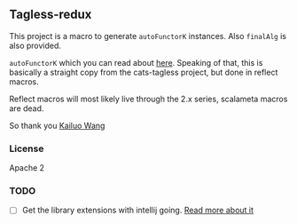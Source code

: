 ## Tagless-redux

This project is a macro to generate `autoFunctorK` instances.  Also `finalAlg` is also provided.

`autoFunctorK` which you can read about [here](https://github.com/typelevel/cats-tagless).  Speaking
of that, this is basically a straight copy from the cats-tagless project, but done in reflect macros.

Reflect macros will most likely live through the 2.x series, scalameta macros are dead.

So thank you [Kailuo Wang](http://kailuowang.com)

### License
Apache 2

### TODO
- [ ] Get the library extensions with intellij going.  [Read more about it](https://github.com/JetBrains/intellij-scala/wiki/Library-Extensions)